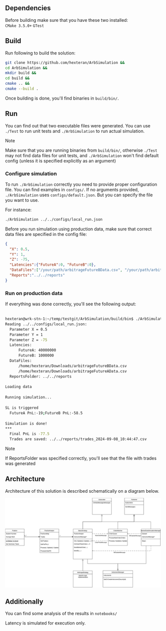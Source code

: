 <h2>Dependencies</h2>
Before building make sure that you have these two installed: <br>
  <code>CMake 3.5.0+</code>
  <code>GTest</code>

<h2>Build</h2>
Run following to build the solution:

  ````bash
git clone https://github.com/hexteran/ArbSimulation &&
cd ArbSimulation &&
mkdir build &&
cd build &&
cmake .. &&
cmake --build .
  ````

Once building is done, you'll find binaries in <code>build/bin/</code>.

<h2>Run</h2>
You can find out that two executable files were generated.
You can use <code>./Test</code> to run unit tests and <code>./ArbSimulation</code> to run actual simulation.

> [!NOTE]  
> Make sure that you are running binaries from <code>build/bin/</code>, otherwise <code>./Test</code> may not find data files for unit tests, and <code>./ArbSimulation</code>
won't find default config (unless it is specified explicitly as an argument)


<h3>Configure simulation</h3>
To run <code>./ArbSimulation</code> correctly you need to provide proper configuration file. You can find examples in <code>configs/</code>.
If no arguments provided, <code>./ArbSimulation</code> uses <code>configs/default.json</code>. But you can specify the file you want to use.

For instance:

  ````bash
./ArbSimulation ../../configs/local_run.json
  ````

Before you run simulation using production data, make sure that correct data files are specified in the config file:
  ````json
{
	"X": 0.5,
	"Y": 1,
	"Z": -75,
	"Latencies":{"FutureA":0, "FutureB":0},
	"DataFiles":["/your/path/arbitrageFutureBData.csv", "/your/path/arbitrageFutureAData.csv"],
	"Reports":"../../reports"
}
  ````

<h3>Run on production data</h3>
If everything was done correctly, you'll see the following output:


  ````bash

hexteran@wrk-stn-1:~/temp/testgit/ArbSimulation/build/bin$ ./ArbSimulation ../../configs/local_run.json
Reading ../../configs/local_run.json:
	Parameter X = 0.5
	Parameter Y = 1
	Parameter Z = -75
	Latencies:
		FutureA: 40000000
		FutureB: 1000000
	DataFiles:
		/home/hexteran/Downloads/arbitrageFutureBData.csv
		/home/hexteran/Downloads/arbitrageFutureAData.csv
	ReportsFolder: ../../reports

Loading data

Running simulation...

SL is triggered
	FutureA PnL:-19;FutureB PnL:-58.5

Simulation is done!
***
	Final PnL is -77.5
	Trades are saved: ../../reports/trades_2024-09-08_10:44:47.csv
 
 ````

> [!NOTE]  
> If ReportsFolder was specified correctly, you'll see that the file with trades was generated

<h2>Architecture</h2>
Architecture of this solution is described schematically on a diagram below.

<p align="center">
  <img src="ArbSimulation.png" width="1000" title="hover text">
</p>

<h2>Additionally</h2>
You can find some analysis of the results in <code>notebooks/</code>

Latency is simulated for execution only.

